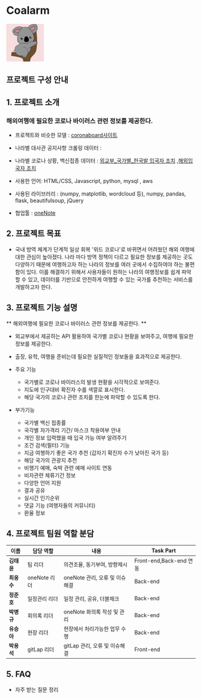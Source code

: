 # Coalarm
  
<img src="./logo.png" width="100px" height="100px" title="Github_Logo"/>


## 프로젝트 구성 안내

## 1. 프로젝트 소개
### 해외여행에 필요한 코로나 바이러스 관련 정보를 제공한다.
* 프로젝트와 비슷한 모델 : [coronaboard사이트](https://coronaboard.kr/)

* 나라별 대사관 공지사항 크롤링 데이터 : 

* 나라별 코로나 상황, 백신접종 데이터 : [외교부_국가별_한국발 입국자 조치](https://www.data.go.kr/data/15085787/openapi.do) ,[해외입국자 조치](https://www.data.go.kr/data/15085787/openapi.do)

* 사용한 언어: HTML/CSS, Javascript, python, mysql , aws 

* 사용된 라이브러리 : (numpy, matplotlib, wordcloud 등), numpy, pandas, flask, beautifulsoup, jQuery

* 협업툴 : [oneNote](https://1drv.ms/u/s!AvpSXISNxRLLhBWCvTHyI14K5ZAr?e=2FBl2U)

## 2. 프로젝트 목표
  - 국내 방역 체계가 단계적 일상 회복 '위드 코로나'로 바뀌면서 어려웠던 해외 여행에 대한 관심이 높아졌다. 나라 마다 방역 정책이 다르고 필요한 정보를 제공하는 곳도 다양하기 때문에 여행하고자 하는 나라의 정보를 여러 곳에서 수집하여야 하는 불편함이 있다. 이를 해결하기 위해서 사용자들이 원하는 나라의 여행정보를 쉽게 파악할 수 있고, 데이터를 기반으로 안전하게 여행할 수 있는 국가를 추천하는 서비스를 개발하고자 한다.


## 3. 프로젝트 기능 설명

** 해외여행에 필요한 코로나 바이러스 관련 정보를 제공한다. **

* 외교부에서 제공하는 API 활용하여 국가별 코로나 현황을 보여주고, 여행에 필요한 정보를 제공한다.

* 출장, 유학, 여행을 준비는데 필요한 실질적인 정보들을 효과적으로 제공한다.

* 주요 기능
    - 국가별로 코로나 바이러스의 발생 현황을 시각적으로 보여준다.
    - 지도에 인구대비 확진자 수를 색깔로 표시한다.
    - 해당 국가의 코로나 관련 조치를 한눈에 파악할 수 있도록 한다.
* 부가기능
    - 국가별 백신 접종률
    - 국각별 자가격리 기간/ 마스크 착용여부 안내
    - 개인 정보 입력했을 때 입국 가능 여부 알려주기
    - 조건 검색(필터) 기능
    - 지금 여행하기 좋은 국가 추천 (갑자기 확진자 수가 낮아진 국가 등)
    - 해당 국가의 관광지 추천
    - 비행기 예매, 숙박 관련 예매 사이트 연동
    - 비자관련 체류기간 정보
    - 다양한 언어 지원
    - 결과 공유
    - 실시간 인기순위
    - 댓글 기능 (여행자들의 커뮤니티)
    - 환율 정보



## 4. 프로젝트 팀원 역할 분담
| 이름    | 담당 역할         | 내용                            |  Task Part|
| ------ | ------            | -----                           | ------    |
| **김태윤**  | 팀 리더           | 의견조율, 동기부여, 방향제시      | Front-end,Back-end 연동 |
| **최웅수**  | oneNote 리더     |  oneNote 관리, 오류 및 이슈해결  | Back-end |
| **정준호**  | 일정관리 리더      |  일정 관리, 공유, 더블체크       | Back-end  |
| **박병규**  | 회의록 리더        |  oneNote 화의록 작성 및 관리     | Back-end  |
| **유승아**  | 현장 리더          |  현장에서 처리가능한 업무 수행    | Back-end  |
| **박용석**  | gitLap 리더        | gitLap 관리, 오류 및 이슈해결    | Front-end |


## 5. FAQ
  - 자주 받는 질문 정리
